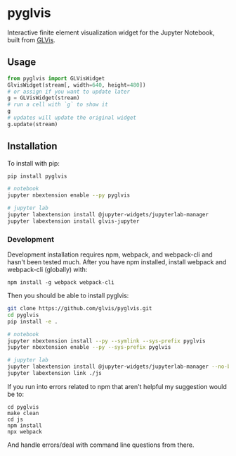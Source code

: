# pyglvis

Interactive finite element visualization widget for the Jupyter Notebook,
built from [GLVis](https://glvis.org).

## Usage

```python
from pyglvis import GLVisWidget
GlvisWidget(stream[, width=640, height=480])
# or assign if you want to update later
g = GLVisWidget(stream)
# run a cell with `g` to show it
g
# updates will update the original widget
g.update(stream)
```

## Installation

To install with pip:

```bash
pip install pyglvis

# notebook
jupyter nbextension enable --py pyglvis

# jupyter lab
jupyter labextension install @jupyter-widgets/jupyterlab-manager
jupyter labextension install glvis-jupyter
```

### Development

Development installation requires npm, webpack, and webpack-cli and hasn't been tested much.
After you have npm installed, install webpack and webpack-cli (globally) with:

```shell
npm install -g webpack webpack-cli
```

Then you should be able to install pyglvis:

```bash
git clone https://github.com/glvis/pyglvis.git
cd pyglvis
pip install -e .

# notebook
jupyter nbextension install --py --symlink --sys-prefix pyglvis
jupyter nbextension enable --py --sys-prefix pyglvis

# jupyter lab
jupyter labextension install @jupyter-widgets/jupyterlab-manager --no-build
jupyter labextension link ./js
```

If you run into errors related to npm that aren't helpful my suggestion would be to:

```shell
cd pyglvis
make clean
cd js
npm install
npx webpack
```

And handle errors/deal with command line questions from there.
